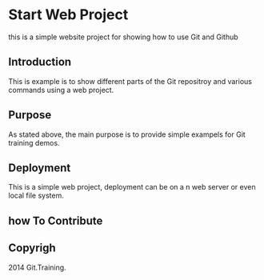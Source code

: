 # Start Web Project

this is a simple website project for showing how to use Git and Github

## Introduction

This is example is to show different parts of the Git repositroy and various commands using a web project.

## Purpose

As stated above, the main purpose is to provide simple exampels for Git training demos.

## Deployment

This is a simple web project, deployment can be on a n web server or even local file system.

## how To Contribute

## Copyrigh

2014 Git.Training.